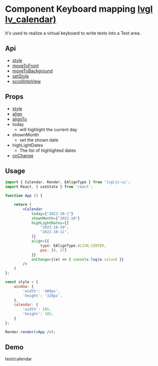 # Component Keyboard mapping [lvgl lv_calendar)](https://docs.lvgl.io/master/widgets/calendar.html#overview)

It's used to realize a virtual keyboard to write texts into a Text area.

## Api
- [style](../api/style.md)
- [moveToFront](../api/moveToFront.md)
- [moveToBackground](../api/moveToBackground.md)
- [setStyle](../api/setStyle.md)
- [scrollIntoView](../api/scrollIntoView.md)

## Props
- [style](../props/style.md)
- [align](../props/align.md)
- [alignTo](../props/alignTo.md)
- today
  - will highlight the current day
- shownMonth
  - set the shown date
- highLightDates
  - The list of highlighted dates
- [onChange](../props/onChange/1.md)

## Usage
```jsx
import { Calendar, Render, EAlignType } from 'lvgljs-ui';
import React, { useState } from 'react';

function App () {

    return (
        <Calendar
            today={"2022-10-1"}
            shownMonth={"2022-10"}
            highLightDates={[
                "2022-10-10",
                "2022-10-11",
            ]}
            align={{
                type: EAlignType.ALIGN_CENTER,
                pos: [0, 27]
            }}
            onChange={(e) => { console.log(e.value) }}
        />
    )
};

const style = {
    window: {
        'width': '480px',
        'height': '320px',
    },
    calendar: {
        'width': 185,
        'height': 185,
    }
};

Render.render(<App />);
```

## Demo
test/calendar
